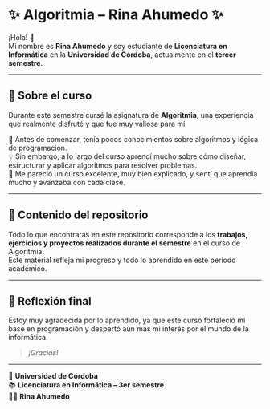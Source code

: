 # ✨ Algoritmia – Rina Ahumedo ✨

¡Hola! 👋  
Mi nombre es **Rina Ahumedo** y soy estudiante de **Licenciatura en Informática** en la **Universidad de Córdoba**, actualmente en el **tercer semestre**.

---

## 📘 Sobre el curso

Durante este semestre cursé la asignatura de **Algoritmia**, una experiencia que realmente disfruté y que fue muy valiosa para mí.

🧠 Antes de comenzar, tenía pocos conocimientos sobre algoritmos y lógica de programación.  
💡 Sin embargo, a lo largo del curso aprendí mucho sobre cómo diseñar, estructurar y aplicar algoritmos para resolver problemas.  
🚀 Me pareció un curso excelente, muy bien explicado, y sentí que aprendia mucho y avanzaba con cada clase.

---

## 📁 Contenido del repositorio

Todo lo que encontrarás en este repositorio corresponde a los **trabajos, ejercicios y proyectos realizados durante el semestre** en el curso de Algoritmia.  
Este material refleja mi progreso y todo lo aprendido en este periodo académico.

---

## 💬 Reflexión final

Estoy muy agradecida por lo aprendido, ya que este curso fortaleció mi base en programación y despertó aún más mi interés por el mundo de la informática.

> *¡Gracias!*

---

📍 **Universidad de Córdoba**  
📚 **Licenciatura en Informática – 3er semestre**  
👩‍💻 **Rina Ahumedo**

